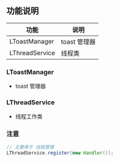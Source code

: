 ## 功能说明


|功能|说明|
|--|--|
|LToastManager|toast 管理器|
|LThreadService|线程类|

### LToastManager

- toast 管理器

### LThreadService

- 线程工作类


### 注意

```java
// 主要用于 线程管理
LThreadService.register(new Handler());
```
